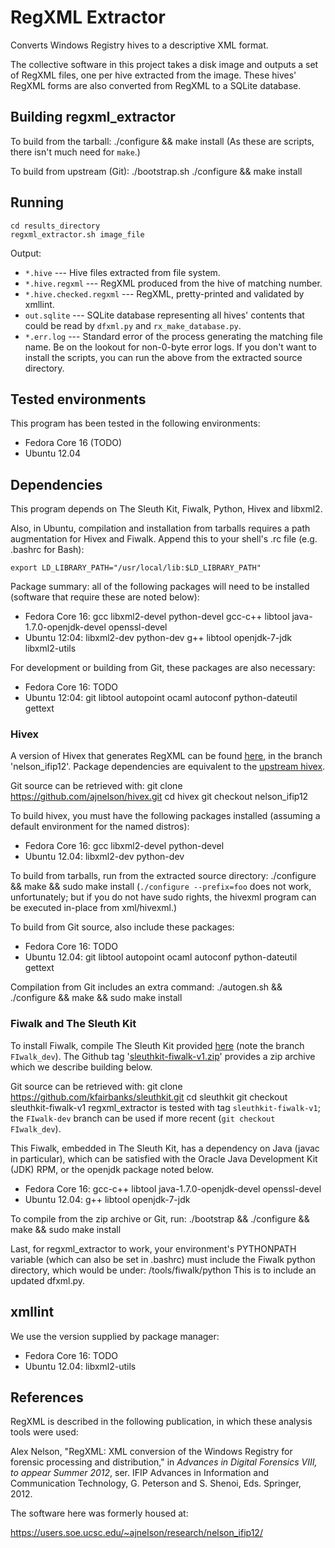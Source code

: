 # RegXML Extractor

Converts Windows Registry hives to a descriptive XML format.

The collective software in this project takes a disk image and outputs a set of RegXML files, one per hive extracted from the image.  These hives' RegXML forms are also converted from RegXML to a SQLite database.

## Building regxml_extractor

To build from the tarball:
    ./configure && make install
(As these are scripts, there isn't much need for `make`.)

To build from upstream (Git):
    ./bootstrap.sh
    ./configure && make install

## Running

    cd results_directory
    regxml_extractor.sh image_file

Output:
* `*.hive` --- Hive files extracted from file system.
* `*.hive.regxml` --- RegXML produced from the hive of matching number.
* `*.hive.checked.regxml` --- RegXML, pretty-printed and validated by xmllint.
* `out.sqlite` --- SQLite database representing all hives' contents that could be read by `dfxml.py` and `rx_make_database.py`.
* `*.err.log` --- Standard error of the process generating the matching file name.  Be on the lookout for non-0-byte error logs.
If you don't want to install the scripts, you can run the above from the extracted source directory.

## Tested environments

This program has been tested in the following environments:

* Fedora Core 16 (TODO)
* Ubuntu 12.04

## Dependencies

This program depends on The Sleuth Kit, Fiwalk, Python, Hivex and libxml2.

Also, in Ubuntu, compilation and installation from tarballs requires a path augmentation for Hivex and Fiwalk.  Append this to your shell's .rc file (e.g. .bashrc for Bash):

    export LD_LIBRARY_PATH="/usr/local/lib:$LD_LIBRARY_PATH"

Package summary: all of the following packages will need to be installed (software that require these are noted below):

* Fedora Core 16: gcc libxml2-devel python-devel gcc-c++ libtool java-1.7.0-openjdk-devel openssl-devel
* Ubuntu 12:04: libxml2-dev python-dev g++ libtool openjdk-7-jdk libxml2-utils

For development or building from Git, these packages are also necessary:

* Fedora Core 16: TODO
* Ubuntu 12:04: git libtool autopoint ocaml autoconf python-dateutil gettext

### Hivex

A version of Hivex that generates RegXML can be found [here](https://github.com/ajnelson/hivex.git), in the branch 'nelson_ifip12'.  Package dependencies are equivalent to the [upstream hivex](https://github.com/libguestfs/hivex.git).

Git source can be retrieved with:
    git clone https://github.com/ajnelson/hivex.git
    cd hivex
    git checkout nelson_ifip12

To build hivex, you must have the following packages installed (assuming a default environment for the named distros):

* Fedora Core 16: gcc libxml2-devel python-devel
* Ubuntu 12.04: libxml2-dev python-dev

To build from tarballs, run from the extracted source directory:
    ./configure && make && sudo make install
(`./configure --prefix=foo` does not work, unfortunately; but if you do not have sudo rights, the hivexml program can be executed in-place from xml/hivexml.)

To build from Git source, also include these packages:

* Fedora Core 16: TODO
* Ubuntu 12.04: git libtool autopoint ocaml autoconf python-dateutil gettext

Compilation from Git includes an extra command:
    ./autogen.sh && ./configure && make && sudo make install

### Fiwalk and The Sleuth Kit

To install Fiwalk, compile The Sleuth Kit provided [here](https://github.com/kfairbanks/sleuthkit/tree/FIwalk_dev) (note the branch `FIwalk_dev`).  The Github tag '[sleuthkit-fiwalk-v1.zip](https://github.com/kfairbanks/sleuthkit/zipball/sleuthkit-fiwalk-v1)' provides a zip archive which we describe building below.

Git source can be retrieved with:
    git clone https://github.com/kfairbanks/sleuthkit.git
    cd sleuthkit
    git checkout sleuthkit-fiwalk-v1
regxml_extractor is tested with tag `sleuthkit-fiwalk-v1`; the `FIwalk-dev` branch can be used if more recent (`git checkout FIwalk_dev`).

This Fiwalk, embedded in The Sleuth Kit, has a dependency on Java (javac in particular), which can be satisfied with the Oracle Java Development Kit (JDK) RPM, or the openjdk package noted below.

* Fedora Core 16: gcc-c++ libtool java-1.7.0-openjdk-devel openssl-devel
* Ubuntu 12.04: g++ libtool openjdk-7-jdk

To compile from the zip archive or Git, run:
    ./bootstrap && ./configure && make && sudo make install

Last, for regxml_extractor to work, your environment's PYTHONPATH variable (which can also be set in .bashrc) must include the Fiwalk python directory, which would be under:
    <sleuthkit source directory>/tools/fiwalk/python
This is to include an updated dfxml.py.

## xmllint

We use the version supplied by package manager:

* Fedora Core 16: TODO
* Ubuntu 12.04: libxml2-utils

## References

RegXML is described in the following publication, in which these analysis tools were used:

Alex Nelson, "RegXML: XML conversion of the Windows Registry for forensic processing and distribution," in _Advances in Digital Forensics VIII, to appear Summer 2012_, ser. IFIP Advances in Information and Communication Technology, G. Peterson and S. Shenoi, Eds. Springer, 2012.

The software here was formerly housed at:

https://users.soe.ucsc.edu/~ajnelson/research/nelson_ifip12/
